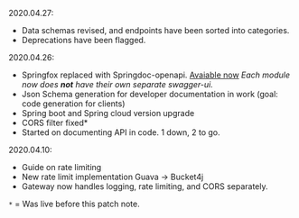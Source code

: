 2020.04.27:
- Data schemas revised, and endpoints have been sorted into categories. 
- Deprecations have been flagged.

2020.04.26:
- Springfox replaced with Springdoc-openapi. [Avaiable now](https://hazizz.duckdns.org:9000/swagger-ui.html) *Each module now does **not** have their own separate swagger-ui.*
- Json Schema generation for developer documentation in work (goal: code generation for clients)
- Spring boot and Spring cloud version upgrade
- CORS filter fixed*
- Started on documenting API in code. 1 down, 2 to go.

2020.04.10:
- Guide on rate limiting
- New rate limit implementation Guava -> Bucket4j
- Gateway now handles logging, rate limiting, and CORS separately.

`*` = Was live before this patch note.